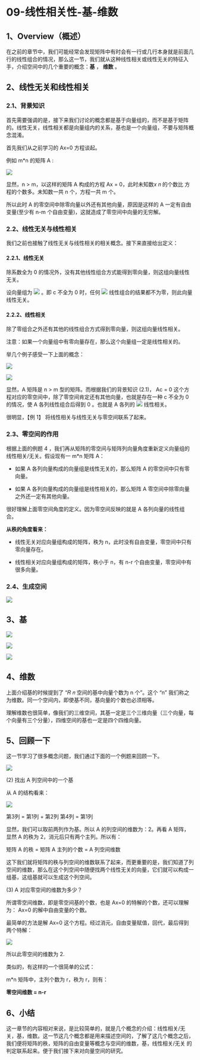 # 09-线性相关性-基-维数

## 1、Overview（概述）

在之前的章节中，我们可能经常会发现矩阵中有时会有一行或几行本身就是前面几行的线性组合的情况，那么这一节，我们就从这种线性相关或线性无关的特征入手，介绍空间中的几个重要的概念：**基** ， **维数** 。

## 2、线性无关和线性相关

### 2.1、背景知识

首先需要强调的是，接下来我们讨论的概念都是基于向量组的，而不是基于矩阵的。线性无关，线性相关都是向量组内的关系，基也是一个向量组，不要与矩阵概念混淆。

首先我们从之前学习的 Ax=0 方程谈起。

例如 m*n 的矩阵 A :

![](../images/09/LA_9_1.jpg)

显然，n > m，以这样的矩阵 A 构成的方程 Ax = 0，此时未知数𝑥 𝑛 的个数比 方程的个数多。未知数一共 n 个，方程一共 m 个。

所以此时 A 的零空间中除零向量以外还有其他向量，原因是这样的 A 一定有自由变量(至少有 n-m 个自由变量)，这就造成了零空间中向量的无穷解。

### 2.2、线性无关与线性相关

我们之前也接触了线性无关与线性相关的相关概念。接下来直接给出定义：

#### 2.2.1、线性无关

除系数全为 0 的情况外，没有其他线性组合方式能得到零向量，则这组向量线性无关。

设向量组为 ![](../images/09/LA_9_2.png) 。即 c 不全为 0 时，任何 ![](../images/09/LA_9_3.png) 线性组合的结果都不为零，则此向量线性无关。

#### 2.2.2、线性相关

除了零组合之外还有其他的线性组合方式得到零向量，则这组向量线性相关。

注意：如果一个向量组中有零向量存在，那么这个向量组一定是线性相关的。

举几个例子感受一下上面的概念：

![](../images/09/LA_9_4.jpg)

![](../images/09/LA_9_5.jpg)

显然，A 矩阵是 n > m 型的矩阵。而根据我们的背景知识 (2.1)， Ac = 0 这个方程对应的零空间中，除了零空间肯定还有其他向量，也就是存在一种 c 不全为 0 的情况，使 A 各列线性组合后得到 0 。也就是 A 各列的 ![](../images/09/LA_9_6.png) 线性相关。

很明显，【例 1】 将线性相关与线性无关与零空间联系了起来。

### 2.3、零空间的作用

根据上面的例题 4 ，我们再从矩阵的零空间与矩阵列向量角度重新定义向量组的线性相关/无关。假设现有一 m*n 矩阵 A：

* 如果 A 各列向量构成的向量组是线性无关的，那么矩阵 A 的零空间中只有零向量。

* 如果 A 各列向量构成的向量组是线性相关的，那么矩阵 A 零空间中除零向量之外还一定有其他向量。

很好理解上面零空间角度的定义。因为零空间反映的就是 A 各列向量的线性组合。

**从秩的角度看来：**

* 线性无关对应向量组构成的矩阵，秩为 n，此时没有自由变量，零空间中只有零向量存在。

* 线性相关对应向量组构成的矩阵，秩小于 n，有 n-r 个自由变量，零空间中有很多向量。

### 2.4、生成空间

![](../images/09/LA_9_7.jpg)

## 3、基

![](../images/09/LA_9_8.jpg)

![](../images/09/LA_9_9.jpg)

![](../images/09/LA_9_10.jpg)

## 4、维数

上面介绍基的时候提到了 “𝑅 𝑛 空间的基中向量个数为 n 个”。这个 “n” 我们称之为维数。同一个空间内，即使基不同，基向量的个数也必须相等。

理解维数也很简单，像我们的三维空间，其基一定是三个三维向量（三个向量，每个向量有三个分量），四维空间的基也一定是四个四维向量。

## 5、回顾一下

这一节学习了很多概念问题，我们通过下面的一个例题来回顾一下。

![](../images/09/LA_9_11.jpg)

(2) 找出 A 列空间中的一个基

从 A 的结构看来：

![](../images/09/LA_9_12.png)

第3列 = 第1列 + 第2列
第4列 = 第1列

显然，我们可以取前两列作为基。所以 A 的列空间的维数为：2。再看 A 矩阵，显然 A 的秩为 2，消元后只有两个主列。所以有：

矩阵 A 的秩 = 矩阵 A 主列的个数 = A 列空间维数

这下我们就将矩阵的秩与列空间的维数联系了起来，而更重要的是，我们知道了列空间的维数，那么在这个列空间中随便找两个线性无关的向量，它们就可以构成一组基，这组基就可以生成这个列空间。

(3) A 对应零空间的维数为多少？

所谓零空间维数，即是零空间基的个数，也是 Ax=0 的特解的个数，还可以理解为： Ax=0 的解中自由变量的个数。

最简单的方法是解 Ax=0 这个方程。经过消元，自由变量赋值，回代，最后得到两个特解：

![](../images/09/LA_9_13.png)

所以此零空间的维数为 2.

类似的，有这样的一个很简单的公式：

m*n 矩阵中，主列个数为 r，秩为 r，则有：

**零空间维数 = n-r**

## 6、小结

这一章节的内容相对来说，是比较简单的，就是几个概念的介绍：线性相关/无关，基，维数。这一节这几个概念都是用来描述空间的，了解了这几个概念之后，我们便将矩阵的秩，矩阵的自由变量等概念与空间的维数，基，线性相关/无关 的判定联系起来。便于我们接下来对向量空间的研究。